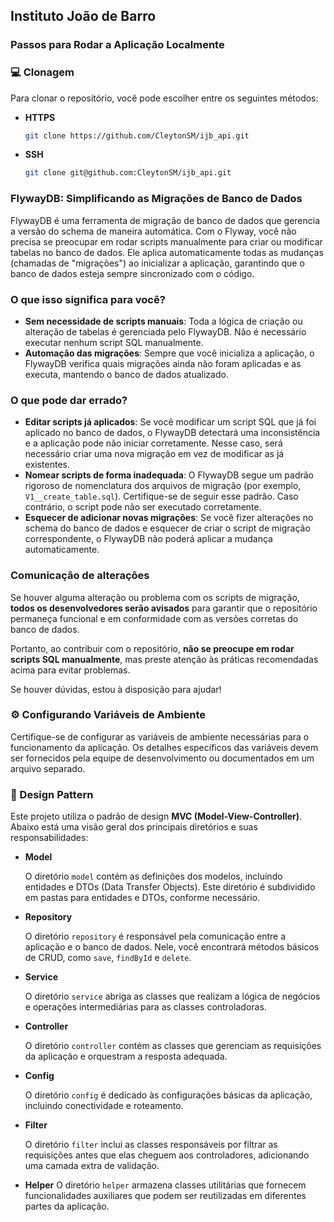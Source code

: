 ## Instituto João de Barro

### Passos para Rodar a Aplicação Localmente

### 💻 Clonagem

Para clonar o repositório, você pode escolher entre os seguintes métodos:

- **HTTPS**

    ```bash
    git clone https://github.com/CleytonSM/ijb_api.git
    ```

- **SSH**

    ```bash
    git clone git@github.com:CleytonSM/ijb_api.git
    ```

### FlywayDB: Simplificando as Migrações de Banco de Dados

FlywayDB é uma ferramenta de migração de banco de dados que gerencia a versão do schema de maneira automática. Com o Flyway, você não precisa se preocupar em rodar scripts manualmente para criar ou modificar tabelas no banco de dados. Ele aplica automaticamente todas as mudanças (chamadas de "migrações") ao inicializar a aplicação, garantindo que o banco de dados esteja sempre sincronizado com o código.

### O que isso significa para você?
- **Sem necessidade de scripts manuais**: Toda a lógica de criação ou alteração de tabelas é gerenciada pelo FlywayDB. Não é necessário executar nenhum script SQL manualmente.
- **Automação das migrações**: Sempre que você inicializa a aplicação, o FlywayDB verifica quais migrações ainda não foram aplicadas e as executa, mantendo o banco de dados atualizado.

### O que pode dar errado?
- **Editar scripts já aplicados**: Se você modificar um script SQL que já foi aplicado no banco de dados, o FlywayDB detectará uma inconsistência e a aplicação pode não iniciar corretamente. Nesse caso, será necessário criar uma nova migração em vez de modificar as já existentes.
- **Nomear scripts de forma inadequada**: O FlywayDB segue um padrão rigoroso de nomenclatura dos arquivos de migração (por exemplo, `V1__create_table.sql`). Certifique-se de seguir esse padrão. Caso contrário, o script pode não ser executado corretamente.
- **Esquecer de adicionar novas migrações**: Se você fizer alterações no schema do banco de dados e esquecer de criar o script de migração correspondente, o FlywayDB não poderá aplicar a mudança automaticamente.

### Comunicação de alterações
Se houver alguma alteração ou problema com os scripts de migração, **todos os desenvolvedores serão avisados** para garantir que o repositório permaneça funcional e em conformidade com as versões corretas do banco de dados.

Portanto, ao contribuir com o repositório, **não se preocupe em rodar scripts SQL manualmente**, mas preste atenção às práticas recomendadas acima para evitar problemas.

Se houver dúvidas, estou à disposição para ajudar!



### ⚙️ Configurando Variáveis de Ambiente

Certifique-se de configurar as variáveis de ambiente necessárias para o funcionamento da aplicação. Os detalhes específicos das variáveis devem ser fornecidos pela equipe de desenvolvimento ou documentados em um arquivo separado.

### 🎨 Design Pattern 

Este projeto utiliza o padrão de design **MVC (Model-View-Controller)**. Abaixo está uma visão geral dos principais diretórios e suas responsabilidades:

- **Model**
  
  O diretório `model` contém as definições dos modelos, incluindo entidades e DTOs (Data Transfer Objects). Este diretório é subdividido em pastas para entidades e DTOs, conforme necessário.

- **Repository**
  
  O diretório `repository` é responsável pela comunicação entre a aplicação e o banco de dados. Nele, você encontrará métodos básicos de CRUD, como `save`, `findById` e `delete`.

- **Service**
  
  O diretório `service` abriga as classes que realizam a lógica de negócios e operações intermediárias para as classes controladoras.

- **Controller**
  
  O diretório `controller` contém as classes que gerenciam as requisições da aplicação e orquestram a resposta adequada.

- **Config**
  
  O diretório `config` é dedicado às configurações básicas da aplicação, incluindo conectividade e roteamento.

- **Filter**
  
  O diretório `filter` inclui as classes responsáveis por filtrar as requisições antes que elas cheguem aos controladores, adicionando uma camada extra de validação.

- **Helper**
  O diretório `helper` armazena classes utilitárias que fornecem funcionalidades auxiliares que podem ser reutilizadas em diferentes partes da aplicação.